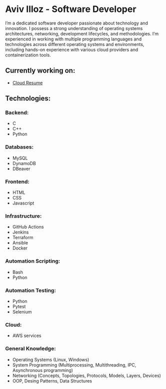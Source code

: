 # Aviv Illoz - Software Developer

<!--
**avivilloz/avivilloz** is a ✨ _special_ ✨ repository because its `README.md` (this file) appears on your GitHub profile.

Here are some ideas to get you started:

- 🔭 I’m currently working on ...
- 🌱 I’m currently learning ...
- 👯 I’m looking to collaborate on ...
- 🤔 I’m looking for help with ...
- 💬 Ask me about ...
- 📫 How to reach me: ...
- 😄 Pronouns: ...
- ⚡ Fun fact: ...
-->

I’m a dedicated software developer passionate about technology and innovation. I possess a strong understanding of operating systems architectures, networking, development lifecycles, and methodologies. I’m experienced in working with multiple programming languages and technologies across different operating systems and environments, including hands-on experience with various cloud providers and containerization tools.

## Currently working on:
- [Cloud Resume](https://github.com/avivilloz/cloud_resume)

## Technologies:

### Backend:
- C
- C++
- Python

### Databases:
- MySQL
- DynamoDB
- DBeaver

### Frontend:
- HTML
- CSS
- Javascript

### Infrastructure:
- GitHub Actions
- Jenkins
- Terraform
- Ansible
- Docker

### Automation Scripting:
- Bash
- Python

### Automation Testing:
- Python
- Pytest
- Selenium

### Cloud:
- AWS services

### General Knowledge:
- Operating Systems (Linux, Windows)
- System Programming (Multiprocessing, Multithreading, IPC, Asynchronous programming)
- Networking (Concepts, Topologies, Protocols, Models, Layers, Devices)
- OOP, Desing Patterns, Data Structures
